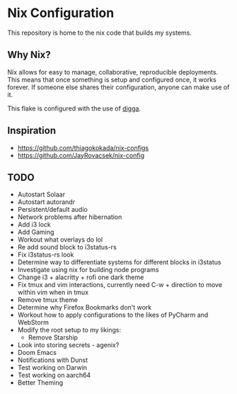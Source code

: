 # Nix Configuration
This repository is home to the nix code that builds my systems.

## Why Nix?
Nix allows for easy to manage, collaborative, reproducible deployments. This means that once something is setup and configured once, it works forever. If someone else shares their configuration, anyone can make use of it.

This flake is configured with the use of [digga][digga].

## Inspiration

- https://github.com/thiagokokada/nix-configs
- https://github.com/JayRovacsek/nix-config

## TODO

- Autostart Solaar
- Autostart autorandr
- Persistent/default audio
- Network problems after hibernation
- Add i3 lock
- Add Gaming
- Workout what overlays do lol
- Re add sound block to i3status-rs
- Fix i3status-rs look
- Determine way to differentiate systems for different blocks in i3status
- Investigate using nix for building node programs
- Change i3 + alacritty + rofi one dark theme
- Fix tmux and vim interactions, currently need C-w + direction to move within vim when in tmux
- Remove tmux theme
- Determine why Firefox Bookmarks don't work
- Workout how to apply configurations to the likes of PyCharm and WebStorm
- Modify the root setup to my likings:
  - Remove Starship
- Look into storing secrets - agenix?
- Doom Emacs
- Notifications with Dunst
- Test working on Darwin
- Test working on aarch64
- Better Theming

[digga]: https://github.com/divnix/digga


